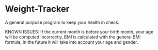 # Weight-Tracker
A general purpose program to keep your health in check. 

KNOWN ISSUES:
  If the current month is before your birth month, your age will be computed incorrectly,
  BMI is calculated with the general BMI formula, in the future it will take into account your age and gender. 
 
